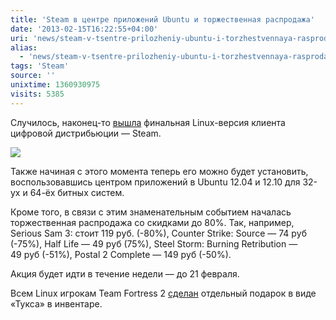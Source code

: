 ```yaml
---
title: 'Steam в центре приложений Ubuntu и торжественная распродажа'
date: '2013-02-15T16:22:55+04:00'
uri: 'news/steam-v-tsentre-prilozheniy-ubuntu-i-torzhestvennaya-rasprodazha'
alias: 
  - 'news/steam-v-tsentre-prilozheniy-ubuntu-i-torzhestvennaya-rasprodazha.html'
tags: 'Steam'
source: ''
unixtime: 1360930975
visits: 5385
---
```

Случилось, наконец-то [вышла](http://store.steampowered.com/sale/linux_release/) финальная Linux-версия клиента цифровой дистрибьюции — Steam.

[![](img/2013/02/15/16-00/steam-8475073353-o.jpg)](img/2013/02/15/16-00/steam-8475073353-o.jpg)

Также начиная с этого момента теперь его можно будет установить, воспользовавшись центром приложений в Ubuntu 12.04 и 12.10 для 32-ух и 64-ёх битных систем.

Кроме того, в связи с этим знаменательным событием началась торжественная распродажа со скидками до 80%. Так, например, Serious Sam 3: стоит 119 pуб. (-80%), Counter Strike: Source — 74 pуб (-75%), Half Life — 49 pуб (75%), Steel Storm: Burning Retribution — 49 pуб (-51%), Postal 2 Complete — 149 pуб (-50%).

Акция будет идти в течение недели — до 21 февраля.

Всем Linux игрокам Team Fortress 2 [сделан](http://www.teamfortress.com/linux/) отдельный подарок в виде «Тукса» в инвентаре.
